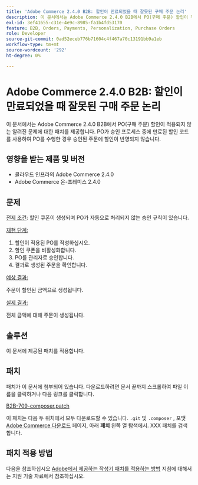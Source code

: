 ```yaml
---
title: 'Adobe Commerce 2.4.0 B2B: 할인이 만료되었을 때 잘못된 구매 주문 논리'
description: 이 문서에서는 Adobe Commerce 2.4.0 B2B에서 PO(구매 주문) 할인이 적용되지 않는 알려진 문제에 대한 패치를 제공합니다. PO가 승인 프로세스 중에 만료된 할인 코드를 사용하여 PO를 수행한 경우 승인된 주문에 할인이 반영되지 않습니다.
exl-id: 3ef41655-c31e-4e9c-8985-fa1b4fd53170
feature: B2B, Orders, Payments, Personalization, Purchase Orders
role: Developer
source-git-commit: 0ad52eceb776b71604c4f467a70c13191bb9a1eb
workflow-type: tm+mt
source-wordcount: '292'
ht-degree: 0%

---
```


# Adobe Commerce 2.4.0 B2B: 할인이 만료되었을 때 잘못된 구매 주문 논리

이 문서에서는 Adobe Commerce 2.4.0 B2B에서 PO(구매 주문) 할인이 적용되지 않는 알려진 문제에 대한 패치를 제공합니다. PO가 승인 프로세스 중에 만료된 할인 코드를 사용하여 PO를 수행한 경우 승인된 주문에 할인이 반영되지 않습니다.

## 영향을 받는 제품 및 버전

* 클라우드 인프라의 Adobe Commerce 2.4.0
* Adobe Commerce 온-프레미스 2.4.0

## 문제

<u>전제 조건</u>: 할인 쿠폰이 생성되며 PO가 자동으로 처리되지 않는 승인 규칙이 있습니다.

<u>재현 단계:</u>

1. 할인이 적용된 PO를 작성하십시오.
1. 할인 쿠폰을 비활성화합니다.
1. PO를 관리자로 승인합니다.
1. 결과로 생성된 주문을 확인합니다.

<u>예상 결과:</u>

주문이 할인된 금액으로 생성됩니다.

<u>실제 결과:</u>

전체 금액에 대해 주문이 생성됩니다.

## 솔루션

이 문서에 제공된 패치를 적용합니다.

## 패치

패치가 이 문서에 첨부되어 있습니다. 다운로드하려면 문서 끝까지 스크롤하여 파일 이름을 클릭하거나 다음 링크를 클릭합니다.

[B2B-709-composer.patch](assets/B2B-709-composer.patch.zip)

이 패치는 다음 두 위치에서 모두 다운로드할 수 있습니다. `.git` 및 `.composer` , 포맷 [Adobe Commerce 다운로드](https://magento.com/tech-resources/download) 페이지, 아래 **패치** 왼쪽 열 탐색에서. XXX 패치를 검색합니다.

## 패치 적용 방법

다음을 참조하십시오 [Adobe에서 제공하는 작성기 패치를 적용하는 방법](/help/how-to/general/how-to-apply-a-composer-patch-provided-by-magento.md) 지침에 대해서는 지원 기술 자료에서 참조하십시오.
